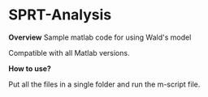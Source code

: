 # SPRT-Analysis

**Overview**
Sample matlab code for using Wald's model

Compatible with all Matlab versions.

**How to use?**

Put all the files in a single folder and run the m-script file.



